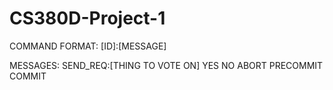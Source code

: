 # CS380D-Project-1

COMMAND FORMAT: [ID]:[MESSAGE]

MESSAGES:
	SEND_REQ:[THING TO VOTE ON]
	YES
	NO
	ABORT
	PRECOMMIT
	COMMIT
